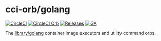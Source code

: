 # cci-orb/golang

[![CircleCI][circleci-badge]][circleci] [![CircleCI Orb][orb-badge]][orb] [![Releases][release-badge]][release] [![GA][ga-badge]][ga]

The [library/golang][library/golang] container image executors and utility command orbs.


<!-- links -->
[library/golang]: https://github.com/docker-library/golang

<!-- badge links -->
[circleci]: https://circleci.com/gh/circleci-orb/workflows/golang
[orb]: https://circleci.com/orbs/registry/orb/cci-orb/golang
[release]: https://github.com/circleci-orb/golang/releases
[ga]: https://github.com/circleci-orb/circleci-orb

[circleci-badge]: https://img.shields.io/circleci/project/github/circleci-orb/golang/master.svg?style=for-the-badge&label=CIRCLECI&logo=circleci
[orb-badge]: https://img.shields.io/badge/ORB-CCI--ORB/GOLANG-209DB7.svg?style=for-the-badge&logo=circleci
[release-badge]: https://img.shields.io/github/release/circleci-orb/golang.svg?logo=github&style=for-the-badge&cacheSeconds=60
[ga-badge]: https://gh-ga-beacon.appspot.com/UA-89201129-1/circleci-orb/golang?pixel&useReferer
